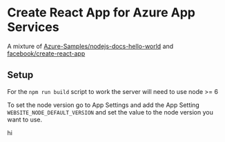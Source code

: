 # Create React App for Azure App Services

A mixture of [Azure-Samples/nodejs-docs-hello-world](https://github.com/Azure-Samples/nodejs-docs-hello-world) and [facebook/create-react-app](https://github.com/facebook/create-react-app)

## Setup

For the `npm run build` script to work the server will need to use node >= 6

To set the node version go to App Settings and add the App Setting `WEBSITE_NODE_DEFAULT_VERSION` and set the value to the node version you want to use.

hi